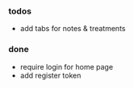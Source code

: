 ### todos
- add tabs for notes & treatments

### done
- require login for home page
- add register token
